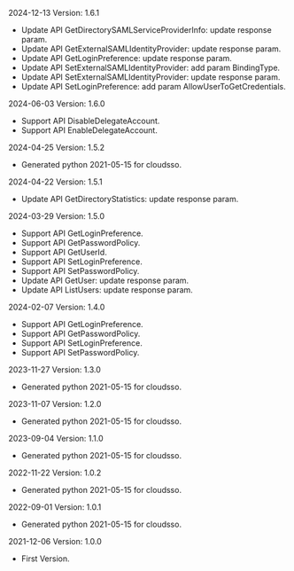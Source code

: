 2024-12-13 Version: 1.6.1
- Update API GetDirectorySAMLServiceProviderInfo: update response param.
- Update API GetExternalSAMLIdentityProvider: update response param.
- Update API GetLoginPreference: update response param.
- Update API SetExternalSAMLIdentityProvider: add param BindingType.
- Update API SetExternalSAMLIdentityProvider: update response param.
- Update API SetLoginPreference: add param AllowUserToGetCredentials.


2024-06-03 Version: 1.6.0
- Support API DisableDelegateAccount.
- Support API EnableDelegateAccount.


2024-04-25 Version: 1.5.2
- Generated python 2021-05-15 for cloudsso.

2024-04-22 Version: 1.5.1
- Update API GetDirectoryStatistics: update response param.


2024-03-29 Version: 1.5.0
- Support API GetLoginPreference.
- Support API GetPasswordPolicy.
- Support API GetUserId.
- Support API SetLoginPreference.
- Support API SetPasswordPolicy.
- Update API GetUser: update response param.
- Update API ListUsers: update response param.


2024-02-07 Version: 1.4.0
- Support API GetLoginPreference.
- Support API GetPasswordPolicy.
- Support API SetLoginPreference.
- Support API SetPasswordPolicy.


2023-11-27 Version: 1.3.0
- Generated python 2021-05-15 for cloudsso.

2023-11-07 Version: 1.2.0
- Generated python 2021-05-15 for cloudsso.

2023-09-04 Version: 1.1.0
- Generated python 2021-05-15 for cloudsso.

2022-11-22 Version: 1.0.2
- Generated python 2021-05-15 for cloudsso.

2022-09-01 Version: 1.0.1
- Generated python 2021-05-15 for cloudsso.

2021-12-06 Version: 1.0.0
- First Version.


